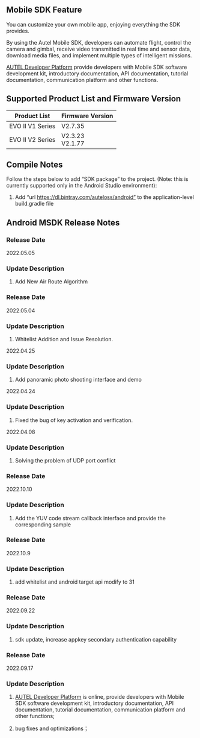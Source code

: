 ## Mobile SDK Feature

You can customize your own mobile app, enjoying everything the SDK provides.

By using the Autel Mobile SDK, developers can automate flight, control the camera and gimbal, receive video transmitted in real time and sensor data, download media files, and implement multiple types of intelligent missions.

[AUTEL Developer Platform](https://developer.autelrobotics.com) provide developers with Mobile SDK software development kit, introductory documentation, API documentation, tutorial documentation, communication platform and other functions.


## Supported Product List and Firmware Version

| Product List     | Firmware Version    |
| ---------------- | ------------------- |
| EVO II V1 Series | V2.7.35             |
| EVO II V2 Series | V2.3.23<br/>V2.1.77 |


## Compile Notes

Follow the steps below to add “SDK package” to the project. (Note: this is currently supported only in the Android Studio environment):

1. Add “url https://dl.bintray.com/auteloss/android” to the application-level build.gradle file

## Android MSDK Release Notes
### Release Date
2022.05.05

### Update Description

1. Add  New Air Route Algorithm

### Release Date
2022.05.04

### Update Description

1. Whitelist Addition and Issue Resolution.

2022.04.25

### Update Description

1. Add panoramic photo shooting interface and demo

2022.04.24

### Update Description

1. Fixed the bug of key activation and verification.

2022.04.08

### Update Description

1. Solving the problem of UDP port conflict

### Release Date

2022.10.10

### Update Description

1. Add the YUV code stream callback interface and provide the corresponding sample

### Release Date

2022.10.9

### Update Description

1. add whitelist and android target api modify to 31

### Release Date

2022.09.22

### Update Description

1. sdk update, increase appkey secondary authentication capability

### Release Date

2022.09.17

### Update Description

1.  [AUTEL Developer Platform](https://developer.autelrobotics.com) is online, provide developers with Mobile SDK software development kit, introductory documentation, API documentation, tutorial documentation, communication platform and other functions;

2.  bug fixes and optimizations；
